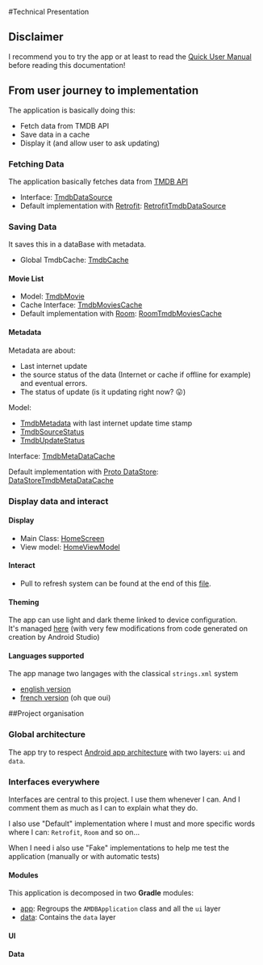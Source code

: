 #Technical Presentation

## Disclaimer
I recommend you to try the app or at least to read the [Quick User Manual](../manual/QuickUserManual.md) before reading this documentation!

## From user journey to implementation
The application is basically doing this:
* Fetch data from TMDB API
* Save data in a cache
* Display it (and allow user to ask updating)

### Fetching Data
The application basically fetches data from [TMDB API](https://developers.themoviedb.org/3) 
  * Interface: [TmdbDataSource](../../data/src/main/java/eu/benayoun/androidmoviedatabase/data/source/network/TmdbDataSource.kt)
  * Default implementation with [Retrofit](https://square.github.io/retrofit/): [RetrofitTmdbDataSource](../../data/src/main/java/eu/benayoun/androidmoviedatabase/data/source/network/retrofit/RetrofitTmdbDataSource.kt)

### Saving Data
It saves this in a dataBase with metadata. 
  * Global TmdbCache: [TmdbCache](../../data/src/main/java/eu/benayoun/androidmoviedatabase/data/source/local/TmdbCache.kt)

#### Movie List
* Model: [TmdbMovie](../../data/src/main/java/eu/benayoun/androidmoviedatabase/data/model/TmdbMovie.kt)
* Cache Interface: [TmdbMoviesCache](../../data/src/main/java/eu/benayoun/androidmoviedatabase/data/source/local/movies/TmdbMoviesCache.kt)
* Default implementation with [Room](https://developer.android.com/jetpack/androidx/releases/room): [RoomTmdbMoviesCache](../../data/src/main/java/eu/benayoun/androidmoviedatabase/data/source/local/movies/room/RoomTmdbMoviesCache.kt)

#### Metadata
Metadata are about:
* Last internet update
* the source status of the data (Internet or cache if offline for example) and eventual errors.
* The status of update (is it updating right now? 😛)

Model: 
  * [TmdbMetadata](../../data/src/main/java/eu/benayoun/androidmoviedatabase/data/model/meta/TmdbMetadata.kt) with last internet update time stamp
  * [TmdbSourceStatus](../../data/src/main/java/eu/benayoun/androidmoviedatabase/data/model/meta/TmdbSourceStatus.kt)
  * [TmdbUpdateStatus](../../data/src/main/java/eu/benayoun/androidmoviedatabase/data/model/meta/TmdbUpdateStatus.kt)

Interface: [TmdbMetaDataCache](../../data/src/main/java/eu/benayoun/androidmoviedatabase/data/source/local/metadata/TmdbMetaDataCache.kt)

Default implementation with [Proto DataStore](https://developer.android.com/topic/libraries/architecture/datastore): [DataStoreTmdbMetaDataCache](../../data/src/main/java/eu/benayoun/androidmoviedatabase/data/source/local/metadata/datastore/DataStoreTmdbMetaDataCache.kt)

### Display data and interact

#### Display
* Main Class: [HomeScreen](../../app/src/main/java/eu/benayoun/androidmoviedatabase/ui/compose/screens/home/HomeScreen.kt) 
* View model: [HomeViewModel](../../app/src/main/java/eu/benayoun/androidmoviedatabase/ui/compose/screens/home/model/HomeViewModel.kt)

#### Interact
* Pull to refresh system can be found at the end of this [file](../../app/src/main/java/eu/benayoun/androidmoviedatabase/ui/compose/screens/home/composables/MovieGridComposable.kt).

#### Theming
The app can use light and dark theme linked to device configuration.  
It's managed [here](../../app/src/main/java/eu/benayoun/androidmoviedatabase/ui/theme/Theme.kt) (with very few modifications from code generated on creation by Android Studio)

#### Languages supported
The app manage two langages with the classical `strings.xml` system
* [english version](../../app/src/main/res/values/strings.xml)
* [french version](../../app/src/main/res/values-fr/strings.xml) (oh que oui)

##Project organisation

### Global architecture
The app try to respect [Android app architecture](https://developer.android.com/topic/architecture) with two layers: `ui` and `data`.

### Interfaces everywhere
Interfaces are central to this project. I use them whenever I can. And I comment them as much as I can to explain what they do.

I also use "Default" implementation where I must and more specific words where I can: `Retrofit`, `Room` and so on...

When I need i also use "Fake" implementations to help me test the application (manually or with automatic tests)


#### Modules
This application is decomposed in two **Gradle** modules:
* [app](../../app): Regroups the `AMDBApplication` class and all the `ui` layer
* [data](../../data): Contains the `data` layer

#### UI

#### Data

